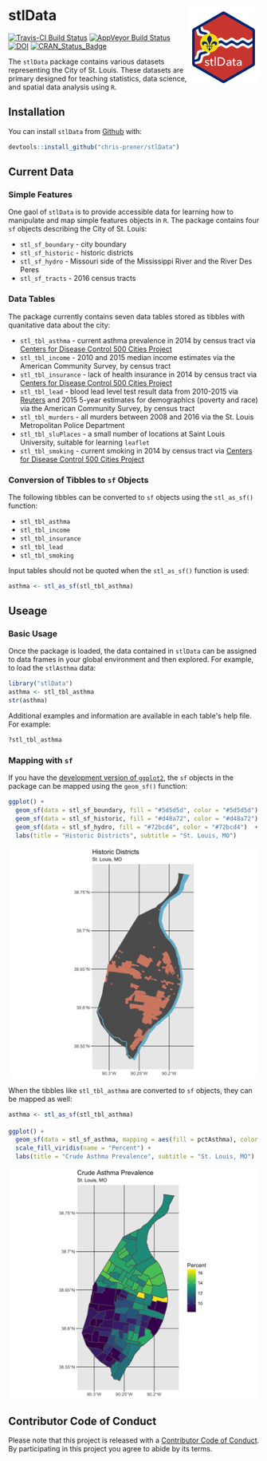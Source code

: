 
<!-- README.md is generated from README.Rmd. Please edit that file -->
stlData <img src="man/figures/logo.png" align="right" />
========================================================

[![Travis-CI Build Status](https://travis-ci.org/chris-prener/stlData.svg?branch=master)](https://travis-ci.org/chris-prener/stlData) [![AppVeyor Build Status](https://ci.appveyor.com/api/projects/status/github/chris-prener/stlData?branch=master&svg=true)](https://ci.appveyor.com/project/chris-prener/stlData) [![DOI](https://zenodo.org/badge/85344799.svg)](https://zenodo.org/badge/latestdoi/85344799) [![CRAN\_Status\_Badge](http://www.r-pkg.org/badges/version/stlData)](https://cran.r-project.org/package=stlData)

The `stlData` package contains various datasets representing the City of St. Louis. These datasets are primary designed for teaching statistics, data science, and spatial data analysis using `R`.

Installation
------------

You can install `stlData` from [Github](https://github.com/chris-prener/stlData) with:

``` r
devtools::install_github("chris-prener/stlData")
```

Current Data
------------

### Simple Features

One gaol of `stlData` is to provide accessible data for learning how to manipulate and map simple features objects in `R`. The package contains four `sf` objects describing the City of St. Louis:

-   `stl_sf_boundary` - city boundary
-   `stl_sf_historic` - historic districts
-   `stl_sf_hydro` - Missouri side of the Mississippi River and the River Des Peres
-   `stl_sf_tracts` - 2016 census tracts

### Data Tables

The package currently contains seven data tables stored as tibbles with quanitative data about the city:

-   `stl_tbl_asthma` - current asthma prevalence in 2014 by census tract via [Centers for Disease Control 500 Cities Project](https://www.cdc.gov/500cities/)
-   `stl_tbl_income` - 2010 and 2015 median income estimates via the American Community Survey, by census tract
-   `stl_tbl_insurance` - lack of health insurance in 2014 by census tract via [Centers for Disease Control 500 Cities Project](https://www.cdc.gov/500cities/)
-   `stl_tbl_lead` - blood lead level test result data from 2010-2015 via [Reuters](http://www.reuters.com/investigates/special-report/usa-lead-testing/#interactive-lead) and 2015 5-year estimates for demographics (poverty and race) via the American Community Survey, by census tract
-   `stl_tbl_murders` - all murders between 2008 and 2016 via the St. Louis Metropolitan Police Department
-   `stl_tbl_sluPlaces` - a small number of locations at Saint Louis University, suitable for learning `leaflet`
-   `stl_tbl_smoking` - current smoking in 2014 by census tract via [Centers for Disease Control 500 Cities Project](https://www.cdc.gov/500cities/)

### Conversion of Tibbles to `sf` Objects

The following tibbles can be converted to `sf` objects using the `stl_as_sf()` function:

-   `stl_tbl_asthma`
-   `stl_tbl_income`
-   `stl_tbl_insurance`
-   `stl_tbl_lead`
-   `stl_tbl_smoking`

Input tables should not be quoted when the `stl_as_sf()` function is used:

``` r
asthma <- stl_as_sf(stl_tbl_asthma)
```

Useage
------

### Basic Usage

Once the package is loaded, the data contained in `stlData` can be assigned to data frames in your global environment and then explored. For example, to load the `stlAsthma` data:

``` r
library("stlData")
asthma <- stl_tbl_asthma
str(asthma)
```

Additional examples and information are available in each table's help file. For example:

``` r
?stl_tbl_asthma
```

### Mapping with `sf`

If you have the [development version of `ggplot2`](https://github.com/tidyverse/ggplot2), the `sf` objects in the package can be mapped using the `geom_sf()` function:

``` r
ggplot() + 
  geom_sf(data = stl_sf_boundary, fill = "#5d5d5d", color = "#5d5d5d") +
  geom_sf(data = stl_sf_historic, fill = "#d48a72", color = "#d48a72") +
  geom_sf(data = stl_sf_hydro, fill = "#72bcd4", color = "#72bcd4")  +
  labs(title = "Historic Districts", subtitle = "St. Louis, MO")
```

![](man/figures/refMap.png)

When the tibbles like `stl_tbl_asthma` are converted to `sf` objects, they can be mapped as well:

``` r
asthma <- stl_as_sf(stl_tbl_asthma)

ggplot() + 
  geom_sf(data = stl_sf_asthma, mapping = aes(fill = pctAsthma), color = "#5d5d5d") +
  scale_fill_viridis(name = "Percent") +
  labs(title = "Crude Asthma Prevalence", subtitle = "St. Louis, MO")
```

![](man/figures/asthmaMap.png)

Contributor Code of Conduct
---------------------------

Please note that this project is released with a [Contributor Code of Conduct](CONDUCT.md). By participating in this project you agree to abide by its terms.
